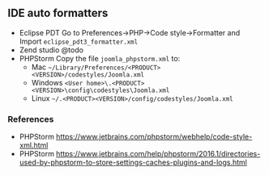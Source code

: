 ## IDE auto formatters

* Eclipse PDT
Go to Preferences->PHP->Code style->Formatter and Import ```eclipse_pdt3_formatter.xml```
* Zend studio
@todo
* PHPStorm
Copy the file ```joomla_phpstorm.xml``` to:
 	- Mac ```~/Library/Preferences/<PRODUCT><VERSION>/codestyles/Joomla.xml```
 	- Windows ```<User home>\.<PRODUCT><VERSION>\config\codestyles\Joomla.xml```
 	- Linux ```~/.<PRODUCT><VERSION>/config/codestyles/Joomla.xml```

### References
* PHPStorm https://www.jetbrains.com/phpstorm/webhelp/code-style-xml.html
* PHPStorm https://www.jetbrains.com/help/phpstorm/2016.1/directories-used-by-phpstorm-to-store-settings-caches-plugins-and-logs.html
